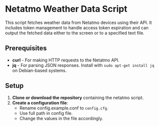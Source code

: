 # Netatmo Weather Data Script

This script fetches weather data from Netatmo devices using their API. It includes token management to handle access token expiration and can output the fetched data either to the screen or to a specified text file.

## Prerequisites

- **curl** - For making HTTP requests to the Netatmo API.
- **jq** - For parsing JSON responses. Install with `sudo apt-get install jq` on Debian-based systems.

## Setup

1. **Clone or download the repository** containing the netatmo script.
2. **Create a configuration file**:
   - Rename config.example.conf to `config.cfg`.
   - Use full path in config file.
   - Change the values in the file accordingly.